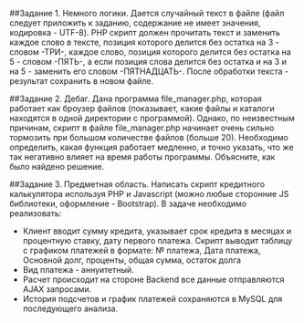 ##Задание 1. Немного логики.
Дается случайный текст в файле (файл следует приложить к заданию, содержание не имеет значения, кодировка - UTF-8). PHP скрипт должен прочитать текст и заменить каждое слово в тексте, позиция которого делится без остатка на 3 - словом -ТРИ-, каждое слово, позиция которого делится без остатка на 5 - словом -ПЯТЬ-, а если позиция слова делится без остатка и на 3 и на 5 - заменить его словом -ПЯТНАДЦАТЬ-. После обработки текста - результат сохранить в новом файле.

##Задание 2. Дебаг.
Дана программа file_manager.php, которая работает как броузер файлов (показывает, какие файлы и каталоги находятся в одной директории с программой). Однако, по неизвестным причинам, скрипт в файле file_manager.php начинает очень сильно тормозить при большом количестве файлов (больше 20). Необходимо определить, какая функция работает медленно, и точно указать, что же так негативно влияет на время работы программы.
Объясните, как было найдено решение.

##Задание 3. Предметная область.
Написать скрипт кредитного калькулятора используя PHP и Javascript (можно любые сторонние JS библиотеки, оформление - Bootstrap).
В задаче необходимо реализовать:
-	Клиент вводит сумму кредита, указывает срок кредита в месяцах и процентную ставку, дату первого платежа. Скрипт выводит таблицу с графиком платежей в формате: № платежа, Дата платежа, Основной долг, проценты, общая сумма, остаток долга
-	Вид платежа - аннуитетный.
-	Расчет происходит на стороне Backend все данные отправляются AJAX запросами.
-	История подсчетов и график платежей сохраняются в MySQL для последующего анализа.
